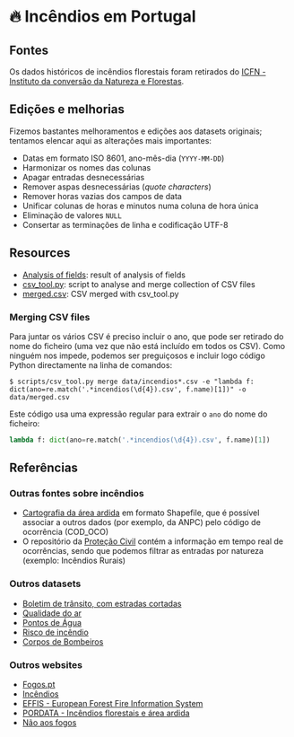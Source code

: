 # 🔥 Incêndios em Portugal

## Fontes

Os dados históricos de incêndios florestais foram retirados do [ICFN - Instituto da conversão da Natureza e Florestas](http://www.icnf.pt/portal/florestas/dfci/inc/estat-sgif).

## Edições e melhorias

Fizemos bastantes melhoramentos e edições aos datasets originais; tentamos
elencar aqui as alterações mais importantes:

* Datas em formato ISO 8601, ano-mês-dia (`YYYY-MM-DD`)
* Harmonizar os nomes das colunas
* Apagar entradas desnecessárias
* Remover aspas desnecessárias (_quote characters_)
* Remover horas vazias dos campos de data
* Unificar colunas de horas e minutos numa coluna de hora única
* Eliminação de valores `NULL`
* Consertar as terminações de linha e codificação UTF-8

## Resources

* [Analysis of fields](fields.md): result of analysis of fields
* [csv_tool.py](scripts/csv_tool.py): script to analyse and merge collection of CSV files
* [merged.csv](data/merged.csv): CSV merged with csv_tool.py

### Merging CSV files

Para juntar os vários CSV é preciso incluir o ano, que pode ser retirado do nome do ficheiro 
(uma vez que não está incluído em todos os CSV). Como ninguém nos impede, podemos
ser preguiçosos e incluir logo código Python directamente na linha de comandos:

```
$ scripts/csv_tool.py merge data/incendios*.csv -e "lambda f: dict(ano=re.match('.*incendios(\d{4}).csv', f.name)[1])" -o data/merged.csv
```

Este código usa uma expressão regular para extrair o `ano` do nome do ficheiro:

```python
lambda f: dict(ano=re.match('.*incendios(\d{4}).csv', f.name)[1])
```

## Referências

### Outras fontes sobre incêndios

- [Cartografia da área
  ardida](http://www.icnf.pt/portal/florestas/dfci/inc/info-geo) em formato
  Shapefile, que é possível associar a outros dados (por exemplo, da ANPC) pelo
  código de ocorrência (COD_OCO)
- O repositório da [Proteção
  Civil](https://github.com/centraldedados/protecao_civil) contém a informação
  em tempo real de ocorrências, sendo que podemos filtrar as entradas por
  natureza (exemplo: Incêndios Rurais)

### Outros datasets

- [Boletim de trânsito, com estradas cortadas](http://www.estradas.pt/Informacoes/Boletim-de-Transito)
- [Qualidade do ar](http://qualar.apambiente.pt/)
- [Pontos de Água](http://fogos.icnf.pt/sgif2010/)
- [Risco de incêndio](http://www.ipma.pt/en/ambiente/risco.incendio/index.jsp)
- [Corpos de Bombeiros](https://www.bombeiros.pt/mapa/)

### Outros websites

- [Fogos.pt](https://fogos.pt/)
- [Incêndios](http://incendios.pt/)
- [EFFIS - European Forest Fire Information System](http://effis.jrc.ec.europa.eu/)
- [PORDATA - Incêndios florestais e área ardida](https://www.pordata.pt/Portugal/Inc%C3%AAndios+florestais+e+%C3%A1rea+ardida+%E2%80%93+Continente-1192)
- [Não aos fogos](http://naoaosfogos.pt/)
